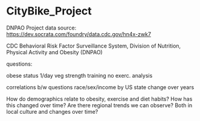 # CityBike_Project
DNPAO Project
data source: https://dev.socrata.com/foundry/data.cdc.gov/hn4x-zwk7

CDC Behavioral Risk Factor Surveillance System, Division of Nutrition, Physical Activity and Obesity (DNPAO)

questions:

obese status
1/day veg
strength training
no exerc.
analysis

correlations b/w questions race/sex/income by US state change over years

How do demographics relate to obesity, exercise and diet habits? How has this changed over time? Are there regional trends we can observe? Both in local culture and changes over time?
